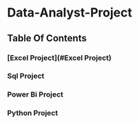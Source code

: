 # Data-Analyst-Project
## Table Of Contents
### [Excel Project](#Excel Project)
### Sql Project
### Power Bi Project
### Python Project
